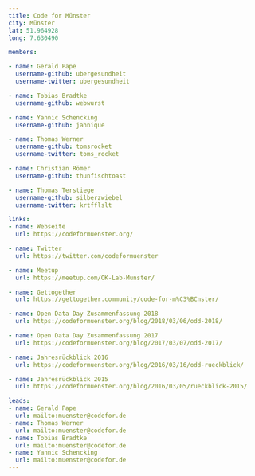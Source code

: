 ```yaml
---
title: Code for Münster
city: Münster
lat: 51.964928
long: 7.630490

members:

- name: Gerald Pape
  username-github: ubergesundheit
  username-twitter: ubergesundheit

- name: Tobias Bradtke
  username-github: webwurst

- name: Yannic Schencking
  username-github: jahnique

- name: Thomas Werner
  username-github: tomsrocket
  username-twitter: toms_rocket

- name: Christian Römer
  username-github: thunfischtoast

- name: Thomas Terstiege
  username-github: silberzwiebel
  username-twitter: krtfflslt

links:
- name: Webseite
  url: https://codeformuenster.org/

- name: Twitter
  url: https://twitter.com/codeformuenster

- name: Meetup
  url: https://meetup.com/OK-Lab-Munster/

- name: Gettogether
  url: https://gettogether.community/code-for-m%C3%BCnster/

- name: Open Data Day Zusammenfassung 2018
  url: https://codeformuenster.org/blog/2018/03/06/odd-2018/

- name: Open Data Day Zusammenfassung 2017
  url: https://codeformuenster.org/blog/2017/03/07/odd-2017/

- name: Jahresrückblick 2016
  url: https://codeformuenster.org/blog/2016/03/16/odd-rueckblick/

- name: Jahresrückblick 2015
  url: https://codeformuenster.org/blog/2016/03/05/rueckblick-2015/

leads:
- name: Gerald Pape
  url: mailto:muenster@codefor.de
- name: Thomas Werner
  url: mailto:muenster@codefor.de
- name: Tobias Bradtke
  url: mailto:muenster@codefor.de
- name: Yannic Schencking
  url: mailto:muenster@codefor.de
---
```

